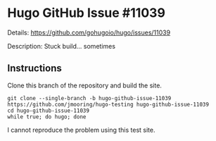 # Hugo GitHub Issue #11039

Details: <https://github.com/gohugoio/hugo/issues/11039>

Description: Stuck build... sometimes

## Instructions

Clone this branch of the repository and build the site.

```text
git clone --single-branch -b hugo-github-issue-11039 https://github.com/jmooring/hugo-testing hugo-github-issue-11039
cd hugo-github-issue-11039
while true; do hugo; done
```

I cannot reproduce the problem using this test site.
